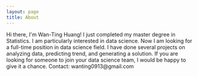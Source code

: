 ```yaml
---
layout: page
title: About
---
```


<p class="message">
Hi there, I'm Wan-Ting Huang!
I just completed my master degree in Statistics. I am particularly interested in data science. Now I am looking for a full-time position in data science field. I have done several projects on analyzing data, predicting trend, and generating a solution. If you are looking for someone to join your data science team, I would be happy to give it a chance. Contact: wanting0913@gmail.com
